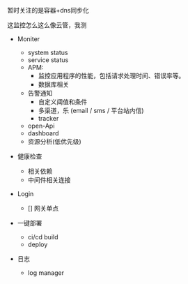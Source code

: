 暂时关注的是容器+dns同步化

这监控怎么这么像云管，我测
- Moniter
    - system status
    - service status
    - APM: 
      - 监控应用程序的性能，包括请求处理时间、错误率等。
      - 数据库相关
    - 告警通知
      - 自定义阈值和条件
      - 多渠道，乐 (email / sms / 平台站内信)
      - tracker 
    - open-Api     
    - dashboard 
    - 资源分析(低优先级)
- 健康检查
  - 相关依赖
  - 中间件相关连接

- Login 
  - [] 网关单点

- 一键部署
  -  ci/cd build
  - deploy

- 日志
  - log manager 